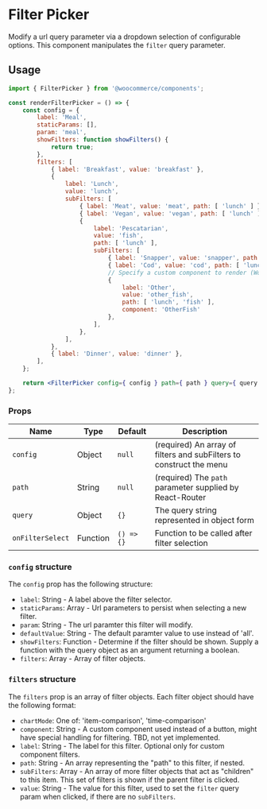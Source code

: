 Filter Picker
===

Modify a url query parameter via a dropdown selection of configurable options. This component manipulates the `filter` query parameter.

## Usage

```jsx
import { FilterPicker } from '@woocommerce/components';

const renderFilterPicker = () => {
	const config = {
		label: 'Meal',
		staticParams: [],
		param: 'meal',
		showFilters: function showFilters() {
			return true;
		},
		filters: [
			{ label: 'Breakfast', value: 'breakfast' },
			{
				label: 'Lunch',
				value: 'lunch',
				subFilters: [
					{ label: 'Meat', value: 'meat', path: [ 'lunch' ] },
					{ label: 'Vegan', value: 'vegan', path: [ 'lunch' ] },
					{ 
						label: 'Pescatarian',
						value: 'fish',
						path: [ 'lunch' ],
						subFilters: [
							{ label: 'Snapper', value: 'snapper', path: [ 'lunch', 'fish' ] },
							{ label: 'Cod', value: 'cod', path: [ 'lunch', 'fish' ] },
							// Specify a custom component to render (Work in Progress)
							{
								label: 'Other',
								value: 'other_fish',
								path: [ 'lunch', 'fish' ],
								component: 'OtherFish'
							},
						],
					},
				],
			},
			{ label: 'Dinner', value: 'dinner' },
		],
	};

	return <FilterPicker config={ config } path={ path } query={ query } />;
};
```

### Props

Name | Type | Default | Description
--- | --- | --- | ---
`config` | Object | `null` | (required) An array of filters and subFilters to construct the menu
`path` | String | `null` | (required) The `path` parameter supplied by React-Router
`query` | Object | `{}` | The query string represented in object form
`onFilterSelect` | Function | `() => {}` | Function to be called after filter selection

### `config` structure

The `config` prop has the following structure:

- `label`: String - A label above the filter selector.
- `staticParams`: Array - Url parameters to persist when selecting a new filter.
- `param`: String - The url paramter this filter will modify.
- `defaultValue`: String - The default paramter value to use instead of 'all'.
- `showFilters`: Function - Determine if the filter should be shown. Supply a function with the query object as an argument returning a boolean.
- `filters`: Array - Array of filter objects.

### `filters` structure

The `filters` prop is an array of filter objects. Each filter object should have the following format:

- `chartMode`: One of: 'item-comparison', 'time-comparison'
- `component`: String - A custom component used instead of a button, might have special handling for filtering. TBD, not yet implemented.
- `label`: String - The label for this filter. Optional only for custom component filters.
- `path`: String - An array representing the "path" to this filter, if nested.
- `subFilters`: Array - An array of more filter objects that act as "children" to this item. This set of filters is shown if the parent filter is clicked.
- `value`: String - The value for this filter, used to set the `filter` query param when clicked, if there are no `subFilters`.
